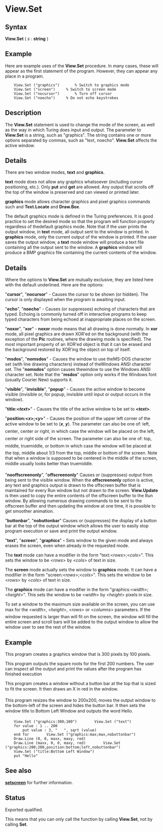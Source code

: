 
# View.Set

## Syntax
**View.Set** ( _s_ : **string** )

## Example
Here are example uses of the **View.Set** procedure. In many cases, these will appear as the first statement of the program. However, they can appear any place in a program.

        View.Set ("graphics")       % Switch to graphics mode
        View.Set ("screen")     % Switch to screen mode
        View.Set ("nocursor")       % Turn off cursor
        View.Set ("noecho")     % Do not echo keystrokes
## Description
The **View.Set** statement is used to change the mode of the screen, as well as the way in which Turing does input and output. The parameter to **View.Set** is a string, such as "graphics". The string contains one or more options separated by commas, such as "text, noecho". **View.Set** affects the active window.


## Details
There are two window modes, **text** and **graphics**.

**text** mode does not allow any graphics whatsoever (including cursor positioning, etc.). Only **put** and **get** are allowed. Any output that scrolls off the top of the window is preserved and can viewed or printed later.

**graphics** mode allows character graphics and pixel graphics commands such and **Text.Locate** and **Draw.Box**.

The default graphics mode is defined in the Turing preferences. It is good practice to set the desired mode so that the program will function properly regardless of thedefault graphics mode. Note that if the user prints the output window, in **text** mode, all output sent to the window is printed. In **graphics** mode, only the current output of the window is printed. If the user saves the output window, a **text** mode window will produce a text file containing all the output sent to the window. A **graphics** window will produce a BMP graphics file containing the current contents of the window.


## Details
Where the options to **View.Set** are mutually exclusive, they are listed here with the default underlined. Here are the options: 

"**cursor**", "**nocursor**" - Causes the cursor to be shown (or hidden). The cursor is only displayed when the program is awaiting input.

"**echo**", "**noecho**" - Causes (or suppresses) echoing of characters that are typed. Echoing is commonly turned off in interactive programs to keep typed characters from being echoed at inappropriate places on the screen.

"**noxor**", "**xor**" - **noxor** mode means that all drawing is done normally. In **xor** mode, all pixel graphics are drawn XOR'ed on the background (with the exception of the **Pic** routines, where the drawing mode is specified). The most important property of an XOR'ed object is that it can be erased and the background restored by XOR'ing the object on top of itself.

"**msdos**", "**nomsdos**" - Causes the window to use theMS-DOS character set (with line drawing characters) instead of theWindows ANSI character set.  The "**nomsdos**" option causes thewindow to use the Windows ANSI character set.  Note that the "**msdos**" option only works if the Windows font (usually Courier New) supports it.

"**visible**", "**invisible**", "**popup**" - Causes the active window to become visible (invisible or, for popup, invisible until input or output occurs in the window). 

"**title:<_text_>**" - Causes the title of the active window to be set to **<_text_>**. 

"**position:<_x_>;<_y_>**" - Causes the position of the upper left corner of the active window to be set to (_**x**_, _**y**_). The <x> parameter can also be one of: &#147;left&#148;, &#147;center&#148;, &#147;center&#148; or &#147;right&#148;, in which case the window will be placed on the left, center or right side of the screen. The <y> parameter can also be one of: &#147;top&#148;, &#147;middle&#148;, &#147;truemiddle&#148;, or &#147;bottom&#148; in which case the window will be placed at the top, middle about 1/3 from the top, middle or bottom of the screen. Note that when a window is supposed to be centered in the middle of the screen, &#147;middle&#148; usually looks better than &#147;truemiddle&#148;.

"**nooffscreenonly**", "**offscreenonly**"  Causes or (suppresses) output from being sent to the visible window. When the **offscreenonly** option is active, any text and graphics output is drawn to the offscreen buffer that is maintained for every Run window but not drawn to the screen. **View.Update** is then used to copy the entire contents of the offscreen buffer to the Run window. By allowing numerous drawing commands to be sent to the offscreen buffer and then updating the window at one time, it is possible to get smoother animation.

"**buttonbar**", "**nobuttonbar**"  Causes or (suppresses) the display of a button bar at the top of the output window which allows the user to easily stop program execution or save and print the output window.

"**text**", "**screen**", "**graphics**" **-** Sets window to the given mode and always erases the screen, even when already in the requested mode.

The **text** mode can have a modifier in the form "text:<_rows_>;<_cols_>". This sets the window to be <_rows_> by <_cols_> of text in size. 

The **screen** mode actually sets the window to **graphics** mode. It can have a modifier in the form "screen:<_rows_>;<_cols_>". This sets the window to be <_rows_> by <_cols_> of text in size. 

The **graphics** mode can have a modifier in the form "graphics:<_width_>;<_height_>". This sets the window to be <_width_> by <_height_> pixels in size.

To set a window to the maximum size available on the screen, you can use &#147;max&#148; for the <_width_>, <_height_>, <_rows_> or <_columns_> parameters. If the window requested is larger than will fit on the screen, the window will fill the entire screen and scroll bars will be added to the output window to allow the window user to see the rest of the window.


## Example
This program creates a graphics window that is 300 pixels by 100 pixels.

This program outputs the square roots for the first 200 numbers. The user can inspect all the output and print the values after the program has finished execution

This program creates a window without a button bar at the top that is sized to fit the screen. It then draws an &#147;X&#148; in red in the window.

This program resizes the window to 200x200, moves the output window to the bottom-left of the screen and hides the button bar. It then sets the window title to &#147;Bottom Left Window&#148; and outputs the word &#147;Hello&#148;.

        View.Set ("graphics:300;100")        View.Set ("text")
        for value : 1 .. 200
            put value : 3, "   ", sqrt (value)
        end for        View.Set ("graphics:max;max,nobuttonbar")
        Draw.Line (0, 0, maxx, maxy, red)
        Draw.Line (maxx, 0, 0, maxy, red)        View.Set ("graphics:200;200,position:bottom;left,nobuttonbar")
        View.Set ("title:Bottom Left Window")
        put "Hello"
## See also
**[setscreen](setscreen.html)** for further information. 


## Status
Exported qualified.

This means that you can only call the function by calling **View.Set**, not by calling **Set**.

